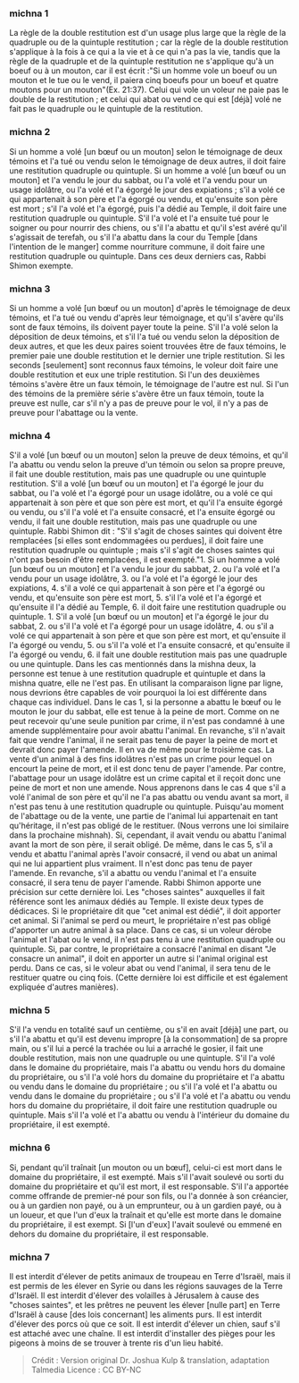 
### michna 1
La règle de la double restitution est d'un usage plus large que la règle de la quadruple ou de la quintuple restitution ; car la règle de la double restitution s'applique à la fois à ce qui a la vie et à ce qui n'a pas la vie, tandis que la règle de la quadruple et de la quintuple restitution ne s'applique qu'à un boeuf ou à un mouton, car il est écrit :"Si un homme vole un boeuf ou un mouton et le tue ou le vend, il paiera cinq boeufs pour un boeuf et quatre moutons pour un mouton"(Ex. 21:37). Celui qui vole un voleur ne paie pas le double de la restitution ; et celui qui abat ou vend ce qui est [déjà] volé ne fait pas le quadruple ou le quintuple de la restitution.

### michna 2
Si un homme a volé [un bœuf ou un mouton] selon le témoignage de deux témoins et l'a tué ou vendu selon le témoignage de deux autres, il doit faire une restitution quadruple ou quintuple. Si un homme a volé [un bœuf ou un mouton] et l'a vendu le jour du sabbat, ou l'a volé et l'a vendu pour un usage idolâtre, ou l'a volé et l'a égorgé le jour des expiations ; s'il a volé ce qui appartenait à son père et l'a égorgé ou vendu, et qu'ensuite son père est mort ; s'il l'a volé et l'a égorgé, puis l'a dédié au Temple, il doit faire une restitution quadruple ou quintuple. S'il l'a volé et l'a ensuite tué pour le soigner ou pour nourrir des chiens, ou s'il l'a abattu et qu'il s'est avéré qu'il s'agissait de terefah, ou s'il l'a abattu dans la cour du Temple [dans l'intention de le manger] comme nourriture commune, il doit faire une restitution quadruple ou quintuple. Dans ces deux derniers cas, Rabbi Shimon exempte.

### michna 3
Si un homme a volé [un bœuf ou un mouton] d'après le témoignage de deux témoins, et l'a tué ou vendu d'après leur témoignage, et qu'il s'avère qu'ils sont de faux témoins, ils doivent payer toute la peine. S'il l'a volé selon la déposition de deux témoins, et s'il l'a tué ou vendu selon la déposition de deux autres, et que les deux paires soient trouvées être de faux témoins, le premier paie une double restitution et le dernier une triple restitution. Si les seconds [seulement] sont reconnus faux témoins, le voleur doit faire une double restitution et eux une triple restitution. Si l'un des deuxièmes témoins s'avère être un faux témoin, le témoignage de l'autre est nul. Si l'un des témoins de la première série s'avère être un faux témoin, toute la preuve est nulle, car s'il n'y a pas de preuve pour le vol, il n'y a pas de preuve pour l'abattage ou la vente.

### michna 4
S'il a volé [un bœuf ou un mouton] selon la preuve de deux témoins, et qu'il l'a abattu ou vendu selon la preuve d'un témoin ou selon sa propre preuve, il fait une double restitution, mais pas une quadruple ou une quintuple restitution. S'il a volé [un bœuf ou un mouton] et l'a égorgé le jour du sabbat, ou l'a volé et l'a égorgé pour un usage idolâtre, ou a volé ce qui appartenait à son père et que son père est mort, et qu'il l'a ensuite égorgé ou vendu, ou s'il l'a volé et l'a ensuite consacré, et l'a ensuite égorgé ou vendu, il fait une double restitution, mais pas une quadruple ou une quintuple. Rabbi Shimon dit :  "S'il s'agit de choses saintes qui doivent être remplacées [si elles sont endommagées ou perdues], il doit faire une restitution quadruple ou quintuple ; mais s'il s'agit de choses saintes qui n'ont pas besoin d'être remplacées, il est exempté."1. Si un homme a volé [un bœuf ou un mouton] et l'a vendu le jour du sabbat, 2. ou l'a volé et l'a vendu pour un usage idolâtre, 3. ou l'a volé et l'a égorgé le jour des expiations, 4. s'il a volé ce qui appartenait à son père et l'a égorgé ou vendu, et qu'ensuite son père est mort, 5. s'il l'a volé et l'a égorgé et qu'ensuite il l'a dédié au Temple, 6. il doit faire une restitution quadruple ou quintuple. 1. S'il a volé [un bœuf ou un mouton] et l'a égorgé le jour du sabbat, 2. ou s'il l'a volé et l'a égorgé pour un usage idolâtre, 4. ou s'il a volé ce qui appartenait à son père et que son père est mort, et qu'ensuite il l'a égorgé ou vendu, 5. ou s'il l'a volé et l'a ensuite consacré, et qu'ensuite il l'a égorgé ou vendu, 6. il fait une double restitution mais pas une quadruple ou une quintuple. Dans les cas mentionnés dans la mishna deux, la personne est tenue à une restitution quadruple et quintuple et dans la mishna quatre, elle ne l'est pas.  En utilisant la comparaison ligne par ligne, nous devrions être capables de voir pourquoi la loi est différente dans chaque cas individuel. Dans le cas 1, si la personne a abattu le bœuf ou le mouton le jour du sabbat, elle est tenue à la peine de mort.  Comme on ne peut recevoir qu'une seule punition par crime, il n'est pas condamné à une amende supplémentaire pour avoir abattu l'animal.  En revanche, s'il n'avait fait que vendre l'animal, il ne serait pas tenu de payer la peine de mort et devrait donc payer l'amende.  Il en va de même pour le troisième cas. La vente d'un animal à des fins idolâtres n'est pas un crime pour lequel on encourt la peine de mort, et il est donc tenu de payer l'amende.  Par contre, l'abattage pour un usage idolâtre est un crime capital et il reçoit donc une peine de mort et non une amende.  Nous apprenons dans le cas 4 que s'il a volé l'animal de son père et qu'il ne l'a pas abattu ou vendu avant sa mort, il n'est pas tenu à une restitution quadruple ou quintuple.  Puisqu'au moment de l'abattage ou de la vente, une partie de l'animal lui appartenait en tant qu'héritage, il n'est pas obligé de le restituer.  (Nous verrons une loi similaire dans la prochaine mishnah).  Si, cependant, il avait vendu ou abattu l'animal avant la mort de son père, il serait obligé.  De même, dans le cas 5, s'il a vendu et abattu l'animal après l'avoir consacré, il vend ou abat un animal qui ne lui appartient plus vraiment. Il n'est donc pas tenu de payer l'amende. En revanche, s'il a abattu ou vendu l'animal et l'a ensuite consacré, il sera tenu de payer l'amende. Rabbi Shimon apporte une précision sur cette dernière loi.  Les "choses saintes" auxquelles il fait référence sont les animaux dédiés au Temple.  Il existe deux types de dédicaces.  Si le propriétaire dit que "cet animal est dédié", il doit apporter cet animal. Si l'animal se perd ou meurt, le propriétaire n'est pas obligé d'apporter un autre animal à sa place.  Dans ce cas, si un voleur dérobe l'animal et l'abat ou le vend, il n'est pas tenu à une restitution quadruple ou quintuple.  Si, par contre, le propriétaire a consacré l'animal en disant "Je consacre un animal", il doit en apporter un autre si l'animal original est perdu.  Dans ce cas, si le voleur abat ou vend l'animal, il sera tenu de le restituer quatre ou cinq fois.  (Cette dernière loi est difficile et est également expliquée d'autres manières).

### michna 5
S'il l'a vendu en totalité sauf un centième, ou s'il en avait [déjà] une part, ou s'il l'a abattu et qu'il est devenu impropre [à la consommation] de sa propre main, ou s'il lui a percé la trachée ou lui a arraché le gosier, il fait une double restitution, mais non une quadruple ou une quintuple. S'il l'a volé dans le domaine du propriétaire, mais l'a abattu ou vendu hors du domaine du propriétaire, ou s'il l'a volé hors du domaine du propriétaire et l'a abattu ou vendu dans le domaine du propriétaire ; ou s'il l'a volé et l'a abattu ou vendu dans le domaine du propriétaire ; ou s'il l'a volé et l'a abattu ou vendu hors du domaine du propriétaire, il doit faire une restitution quadruple ou quintuple. Mais s'il l'a volé et l'a abattu ou vendu à l'intérieur du domaine du propriétaire, il est exempté.

### michna 6
Si, pendant qu'il traînait [un mouton ou un bœuf], celui-ci est mort dans le domaine du propriétaire, il est exempté. Mais s'il l'avait soulevé ou sorti du domaine du propriétaire et qu'il est mort, il est responsable. S'il l'a apportée comme offrande de premier-né pour son fils, ou l'a donnée à son créancier, ou à un gardien non payé, ou à un emprunteur, ou à un gardien payé, ou à un loueur, et que l'un d'eux la traînait et qu'elle est morte dans le domaine du propriétaire, il est exempt. Si [l'un d'eux] l'avait soulevé ou emmené en dehors du domaine du propriétaire, il est responsable.

### michna 7
Il est interdit d'élever de petits animaux de troupeau en Terre d'Israël, mais il est permis de les élever en Syrie ou dans les régions sauvages de la Terre d'Israël. Il est interdit d'élever des volailles à Jérusalem à cause des "choses saintes", et les prêtres ne peuvent les élever [nulle part] en Terre d'Israël à cause [des lois concernant] les aliments purs. Il est interdit d'élever des porcs où que ce soit. Il est interdit d'élever un chien, sauf s'il est attaché avec une chaîne. Il est interdit d'installer des pièges pour les pigeons à moins de se trouver à trente ris d'un lieu habité.

>Crédit : Version original Dr. Joshua Kulp & translation, adaptation Talmedia
>Licence : CC BY-NC